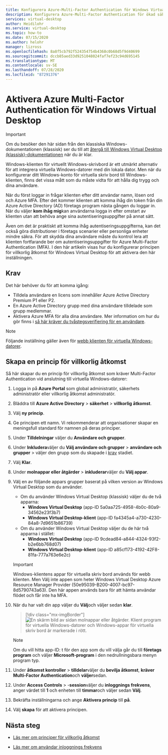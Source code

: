 ```yaml
---
title: Konfigurera Azure-Multi-Factor Authentication för Windows Virtual Desktop – Azure
description: Konfigurera Azure-Multi-Factor Authentication för ökad säkerhet i Windows Virtual Desktop.
services: virtual-desktop
author: Heidilohr
ms.service: virtual-desktop
ms.topic: how-to
ms.date: 07/15/2020
ms.author: helohr
manager: lizross
ms.openlocfilehash: 8a8f5cb792f524354754b4368c0b68d5f9d40699
ms.sourcegitcommit: dccb85aed33d9251048024faf7ef23c94d695145
ms.translationtype: MT
ms.contentlocale: sv-SE
ms.lasthandoff: 07/28/2020
ms.locfileid: "87291376"
---
```

# <a name="enable-azure-multi-factor-authentication-for-windows-virtual-desktop"></a>Aktivera Azure Multi-Factor Authentication för Windows Virtual Desktop

>[!IMPORTANT]
> Om du besöker den här sidan från den klassiska Windows-dokumentationen (klassisk) ser du till att [återgå till Windows Virtual Desktop (klassisk)-dokumentationen](./virtual-desktop-fall-2019/tenant-setup-azure-active-directory.md) när du är klar.

Windows-klienten för virtuellt Windows-skrivbord är ett utmärkt alternativ för att integrera virtuella Windows-datorer med din lokala dator. Men när du konfigurerar ditt Windows-konto för virtuella skriv bord till Windows-klienten, finns det vissa mått som du måste vidta för att hålla dig trygg och dina användare.

När du först loggar in frågar klienten efter ditt användar namn, lösen ord och Azure MFA. Efter det kommer klienten att komma ihåg din token från din Azure Active Directory (AD) företags program nästa gången du loggar in. När du väljer **kom ihåg mig**kan användarna logga in efter omstart av klienten utan att behöva ange sina autentiseringsuppgifter på annat sätt.

Även om det är praktiskt att komma ihåg autentiseringsuppgifterna, kan det också göra distributioner i företags scenarier eller personliga enheter mindre säkra. För att skydda dina användare måste du kontrol lera att klienten fortfarande ber om autentiseringsuppgifter för Azure Multi-Factor Authentication (MFA). I den här artikeln visas hur du konfigurerar principen för villkorlig åtkomst för Windows Virtual Desktop för att aktivera den här inställningen.

## <a name="prerequisites"></a>Krav

Det här behöver du för att komma igång:

- Tilldela användare en licens som innehåller Azure Active Directory Premium P1 eller P2.
- En Azure Active Directory grupp med dina användare tilldelade som grupp medlemmar.
- Aktivera Azure MFA för alla dina användare. Mer information om hur du gör finns i [så här kräver du tvåstegsverifiering för en användare](../active-directory/authentication/howto-mfa-userstates.md#view-the-status-for-a-user).

> [!NOTE]
> Följande inställning gäller även för [webb klienten för virtuella Windows-datorer](https://rdweb.wvd.microsoft.com/webclient/index.html).

## <a name="create-a-conditional-access-policy"></a>Skapa en princip för villkorlig åtkomst

Så här skapar du en princip för villkorlig åtkomst som kräver Multi-Factor Authentication vid anslutning till virtuella Windows-datorer:

1. Logga in på **Azure Portal** som global administratör, säkerhets administratör eller villkorlig åtkomst administratör.
2. Bläddra till **Azure Active Directory**  >  **säkerhet**  >  **villkorlig åtkomst**.
3. Välj **ny princip**.
4. Ge principen ett namn. Vi rekommenderar att organisationer skapar en meningsfull standard för namnen på deras principer.
5. Under **Tilldelningar** väljer du **Användare och grupper**.
6. Under **Inkludera**väljer du **Välj användare och grupper**  >  **användare och grupper** > väljer den grupp som du skapade i [krav](#prerequisites) stadiet.
7. Välj **Klar**.
8. Under **molnappar eller åtgärder**  >  **inkluderar**väljer du **Välj appar**.
9. Välj en av följande appars grupper baserat på vilken version av Windows Virtual Desktop som du använder.
   - Om du använder Windows Virtual Desktop (klassisk) väljer du de två apparna:
       - **Windows Virtual Desktop** (app-ID 5a0aa725-4958-4b0c-80a9-34562e23f3b7)
       - **Windows Virtual Desktop-klient** (app-ID fa4345a4-a730-4230-84a8-7d9651b86739)
   - Om du använder Windows Virtual Desktop väljer du de här två apparna i stället:
       -  **Windows Virtual Desktop** (app-ID 9cdead84-a844-4324-93f2-b2e6bb768d07)
       -  **Windows Virtual Desktop-klient** (app-ID a85cf173-4192-42F8-81fa-777a763e6e2c)

   >[!IMPORTANT]
   > Windows-klientens appar för virtuella skriv bord används för webb klienten. Men Välj inte appen som heter Windows Virtual Desktop Azure Resource Manager Provider (50e95039-B200-4007-bc97-8d5790743a63). Den här appen används bara för att hämta användar flödet och får inte ha MFA.
  
1. När du har valt din app väljer du **Välj**och väljer sedan **klar**.

   > [!div class="mx-imgBorder"]
   > ![En skärm bild av sidan molnappar eller åtgärder. Klient program för virtuella Windows-datorer och Windows-appar för virtuella skriv bord är markerade i rött.](media/cloud-apps-enterprise.png)

   >[!NOTE]
   >Om du vill hitta app-ID: t för den app som du vill välja går du till **företags program** och väljer **Microsoft-program** i den nedrullningsbara menyn program typ.

10. Under **åtkomst kontroller**  >  **tilldelar**väljer du **bevilja åtkomst**, **kräver Multi-Factor Authentication**och **väljer**sedan.
11. Under **Access Controls**  >  -**session**väljer du **inloggnings frekvens**, anger värdet till **1** och enheten till **timmar**och väljer sedan **Välj**.
12. Bekräfta inställningarna och ange **Aktivera princip** till **på**.
13. Välj **skapa** för att aktivera principen.

## <a name="next-steps"></a>Nästa steg

- [Läs mer om principer för villkorlig åtkomst](../active-directory/conditional-access/concept-conditional-access-policies.md)

- [Läs mer om användar inloggnings frekvens](../active-directory/conditional-access/howto-conditional-access-session-lifetime.md#user-sign-in-frequency)
